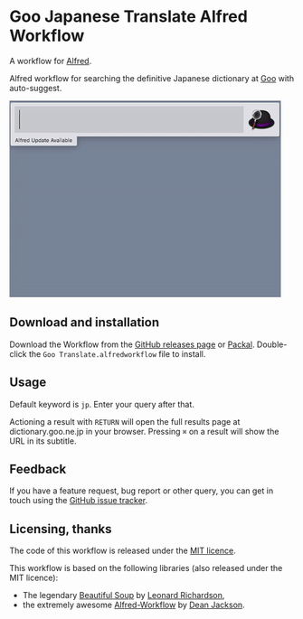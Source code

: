 # Goo Japanese Translate Alfred Workflow #

A workflow for [Alfred][alfred].

Alfred workflow for searching the definitive Japanese dictionary at [Goo][goo] with auto-suggest.

![Workflow in action](./demo.gif)

## Download and installation ##

Download the Workflow from the [GitHub releases page][releases] or [Packal][packal]. Double-click the `Goo Translate.alfredworkflow` file to install.

## Usage ##

Default keyword is `jp`. Enter your query after that.

Actioning a result with `RETURN` will open the full results page at dictionary.goo.ne.jp in your browser. Pressing `⌘` on a result will show the URL in its subtitle.

## Feedback ##

If you have a feature request, bug report or other query, you can get in touch using the [GitHub issue tracker][issues].

## Licensing, thanks ##

The code of this workflow is released under the [MIT licence][mit].

This workflow is based on the following libraries (also released under the MIT licence):

- The legendary [Beautiful Soup][bs] by [Leonard Richardson][lenny],
- the extremely awesome [Alfred-Workflow][aw] by [Dean Jackson][deanishe].


[alfred]: http://www.alfredapp.com/
[goo]: http://dictionary.goo.ne.jp/
[releases]: https://github.com/rorvte/alfred-goodict/releases/latest
[packal]: http://www.packal.org/workflow/alfred-goodict
[issues]: https://github.com/rorvte/alfred-goodict/issues
[mit]: http://opensource.org/licenses/MIT
[bs]: http://www.crummy.com/software/BeautifulSoup/
[lenny]: http://www.crummy.com/self/
[aw]: http://www.deanishe.net/alfred-workflow/index.html
[deanishe]: https://github.com/deanishe/


